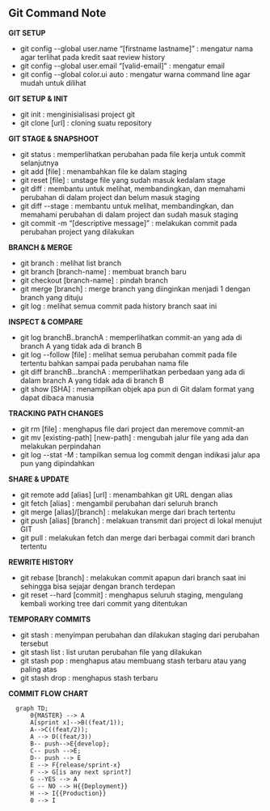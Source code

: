 ﻿## Git Command Note

**GIT SETUP**

<ul>
<li>git config --global user.name “[firstname lastname]” : mengatur nama agar terlihat pada kredit saat review history</li>
<li>git config --global user.email “[valid-email]” : mengatur email</li>
<li>git config --global color.ui auto : mengatur warna command line agar mudah untuk dilihat</li>
</ul>

**GIT SETUP & INIT**

<ul>
<li>git init : menginisialisasi project git</li>
<li>git clone [url] : cloning suatu repository</li>
</ul>

**GIT STAGE & SNAPSHOOT**

<ul>
<li>git status : memperlihatkan perubahan pada file kerja untuk commit selanjutnya</li> 
<li>git add [file] : menambahkan file ke dalam staging</li> 
<li>git reset [file] : unstage file yang sudah masuk kedalam stage</li> 
<li>git diff : membantu untuk melihat, membandingkan, dan memahami perubahan di dalam project dan belum masuk staging </li>
<li>git diff --stage : membantu untuk melihat, membandingkan, dan memahami perubahan di dalam project dan sudah masuk staging </li>
<li>git commit -m “[descriptive message]” : melakukan commit pada perubahan project yang dilakukan</li>
</ul>

**BRANCH & MERGE**

<ul>
<li>git branch : melihat list branch <li>git branch [branch-name] : membuat branch baru </li>
<li>git checkout [branch-name] : pindah branch <li>git merge [branch] : merge branch yang diinginkan menjadi 1 dengan branch yang dituju </li>
<li>git log : melihat semua commit pada history branch saat ini</li>
</ul>

**INSPECT & COMPARE**

<ul>
<li>git log branchB..branchA : memperlihatkan commit-an yang ada di branch A yang tidak ada di branch B </li>
<li>git log --follow [file] : melihat semua perubahan commit pada file tertentu bahkan sampai pada perubahan nama file </li>
<li>git diff branchB...branchA : memperlihatkan perbedaan yang ada di dalam branch A yang tidak ada di branch B </li>
<li>git show [SHA] : menampilkan objek apa pun di Git dalam format yang dapat dibaca manusia</li>
</ul>

**TRACKING PATH CHANGES**

<ul>
<li>git rm [file] : menghapus file dari project dan meremove commit-an</li>
 <li>git mv [existing-path] [new-path] : mengubah jalur file yang ada dan melakukan perpindahan </li>
<li>git log --stat -M : tampilkan semua log commit dengan indikasi jalur apa pun yang dipindahkan</li>
</ul>

**SHARE & UPDATE**

<ul>
<li>git remote add [alias] [url] : menambahkan git URL dengan alias</li>
<li>git fetch [alias] : mengambil perubahan dari seluruh branch</li>
<li>git merge [alias]/[branch] : melakukan merge dari brach tertentu</li> 
<li>git push [alias] [branch] : melakuan transmit dari project di lokal menujut GIT</li> 
<li>git pull : melakukan fetch dan merge dari berbagai commit dari branch tertentu</li>
</ul>

**REWRITE HISTORY**

<ul>
<li>git rebase [branch] : melakukan commit apapun dari branch saat ini sehingga bisa sejajar dengan branch terdepan</li>
<li>git reset --hard [commit] : menghapus seluruh staging, mengulang kembali working tree dari commit yang ditentukan</li>
</ul>

**TEMPORARY COMMITS**

<ul>
<li>git stash : menyimpan perubahan dan dilakukan staging dari perubahan tersebut</li>
<li>git stash list : list urutan perubahan file yang dilakukan</li>
<li>git stash pop : menghapus atau membuang stash terbaru atau yang paling atas</li> 
<li>git stash drop : menghapus stash terbaru</li>
</ul>

**COMMIT FLOW CHART**

```mermaid
  graph TD;
	  0{MASTER} --> A
      A[sprint x]-->B((feat/1));
      A-->C((feat/2));
      A --> D((feat/3))
      B-- push-->E{develop};
      C-- push -->E;
      D-- push --> E
      E --> F{release/sprint-x}
      F --> G[is any next sprint?]
      G --YES --> A
	  G -- NO --> H{{Deployment}}
	  H --> I{{Production}}
	  0 --> I


```
